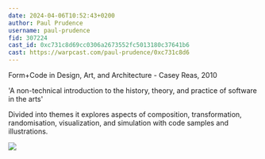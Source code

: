 ```yaml
---
date: 2024-04-06T10:52:43+0200
author: Paul Prudence
username: paul-prudence
fid: 307224
cast_id: 0xc731c8d69cc0306a2673552fc5013180c37641b6
cast: https://warpcast.com/paul-prudence/0xc731c8d6
---
```

Form+Code in Design, Art, and Architecture - Casey Reas, 2010  
    
'A non-technical introduction to the history, theory, and practice of software in the arts'  
  
Divided into themes it explores aspects of composition, transformation, randomisation, visualization, and simulation with code samples and illustrations.  

![](https://imagedelivery.net/BXluQx4ige9GuW0Ia56BHw/640631f6-bc78-4277-bbd4-ff21cdd59900/original)